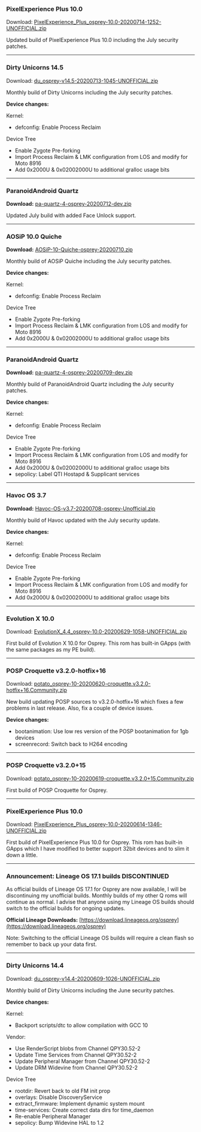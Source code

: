 ### PixelExperience Plus 10.0

Download: [PixelExperience_Plus_osprey-10.0-20200714-1252-UNOFFICIAL.zip](https://sourceforge.net/projects/chil360-android/files/pixel-ten/osprey/PixelExperience_Plus_osprey-10.0-20200714-1252-UNOFFICIAL.zip/download)

Updated build of PixelExperience Plus 10.0 including the July security patches.

<hr>

### Dirty Unicorns 14.5

Download: [du_osprey-v14.5-20200713-1045-UNOFFICIAL.zip](https://sourceforge.net/projects/chil360-android/files/du-14.x/osprey/du_osprey-v14.5-20200713-1045-UNOFFICIAL.zip/download)

Monthly build of Dirty Unicorns including the July security patches.

**Device changes:**

Kernel:
  - defconfig: Enable Process Reclaim

Device Tree
  - Enable Zygote Pre-forking
  - Import Process Reclaim & LMK configuration from LOS and modify for Moto 8916
  - Add 0x2000U & 0x02002000U to additional gralloc usage bits

<hr>

### ParanoidAndroid Quartz

**Download:** [pa-quartz-4-osprey-20200712-dev.zip](https://sourceforge.net/projects/chil360-android/files/pa-quartz/osprey/pa-quartz-4-osprey-20200712-dev.zip/download)

Updated July build with added Face Unlock support.

<hr>

### AOSiP 10.0 Quiche

**Download:** [AOSiP-10-Quiche-osprey-20200710.zip](https://sourceforge.net/projects/chil360-android/files/aosip-10.0/osprey/AOSiP-10-Quiche-osprey-20200710.zip/download)

Monthly build of AOSiP Quiche including the July security patches.

**Device changes:**

Kernel:
  - defconfig: Enable Process Reclaim

Device Tree
  - Enable Zygote Pre-forking
  - Import Process Reclaim & LMK configuration from LOS and modify for Moto 8916
  - Add 0x2000U & 0x02002000U to additional gralloc usage bits

<hr>

### ParanoidAndroid Quartz

**Download:** [pa-quartz-4-osprey-20200709-dev.zip](https://sourceforge.net/projects/chil360-android/files/pa-quartz/osprey/pa-quartz-4-osprey-20200709-dev.zip/download)

Monthly build of ParanoidAndroid Quartz including the July security patches.

**Device changes:**

Kernel:
  - defconfig: Enable Process Reclaim

Device Tree
  - Enable Zygote Pre-forking
  - Import Process Reclaim & LMK configuration from LOS and modify for Moto 8916
  - Add 0x2000U & 0x02002000U to additional gralloc usage bits
  - sepolicy: Label QTI Hostapd & Supplicant services

<hr>

### Havoc OS 3.7

**Download:** [Havoc-OS-v3.7-20200708-osprey-Unofficial.zip](https://sourceforge.net/projects/chil360-android/files/havoc-3.x/osprey/Havoc-OS-v3.7-20200708-osprey-Unofficial.zip/download)

Monthly build of Havoc updated with the July security update.
 
**Device changes:**

Kernel:
  - defconfig: Enable Process Reclaim

Device Tree
  - Enable Zygote Pre-forking
  - Import Process Reclaim & LMK configuration from LOS and modify for Moto 8916
  - Add 0x2000U & 0x02002000U to additional gralloc usage bits

<hr>

### Evolution X 10.0

Download: [EvolutionX_4.4_osprey-10.0-20200629-1058-UNOFFICIAL.zip](https://sourceforge.net/projects/chil360-android/files/evo-ten/osprey/EvolutionX_4.4_osprey-10.0-20200629-1058-UNOFFICIAL.zip/download)

First build of Evolution X 10.0 for Osprey. This rom has built-in GApps (with the same packages as my PE build).

<hr>

### POSP Croquette v3.2.0-hotfix+16

Download: [potato_osprey-10-20200620-croquette.v3.2.0-hotfix+16.Community.zip](https://sourceforge.net/projects/chil360-android/files/potato-ten/osprey/potato_osprey-10-20200620-croquette.v3.2.0-hotfix+16.Community.zip/download)

New build updating POSP sources to v3.2.0-hotfix+16 which fixes a few problems in last release. Also, fix a couple of device issues.

**Device changes:**
  - bootanimation: Use low res version of the POSP bootanimation for 1gb devices
  - screenrecord: Switch back to H264 encoding

<hr>

### POSP Croquette v3.2.0+15

Download: [potato_osprey-10-20200619-croquette.v3.2.0+15.Community.zip](https://sourceforge.net/projects/chil360-android/files/potato-ten/osprey/potato_osprey-10-20200619-croquette.v3.2.0+15.Community.zip/download)

First build of POSP Croquette for Osprey.

<hr>

### PixelExperience Plus 10.0

Download: [PixelExperience_Plus_osprey-10.0-20200614-1346-UNOFFICIAL.zip](https://sourceforge.net/projects/chil360-android/files/pixel-ten/osprey/PixelExperience_Plus_osprey-10.0-20200614-1346-UNOFFICIAL.zip/download)

First build of PixelExperience Plus 10.0 for Osprey. This rom has built-in GApps which I have modified to better support 32bit devices and to slim it down a little.

<hr>

### Announcement: Lineage OS 17.1 builds DISCONTINUED

As official builds of Lineage OS 17.1 for Osprey are now available, I will be discontinuing my unofficial builds. Monthly builds of my other Q roms will continue as normal.
I advise that anyone using my Lineage OS builds should switch to the official builds for ongoing updates.

**Official Lineage Downloads:** [https://download.lineageos.org/osprey](https://download.lineageos.org/osprey)

Note: Switching to the official Lineage OS builds will require a clean flash so remember to back up your data first.

<hr>

### Dirty Unicorns 14.4

Download: [du_osprey-v14.4-20200609-1026-UNOFFICIAL.zip](https://sourceforge.net/projects/chil360-android/files/du-14.x/osprey/du_osprey-v14.4-20200609-1026-UNOFFICIAL.zip/download)

Monthly build of Dirty Unicorns including the June security patches.

**Device changes:**

Kernel:
  - Backport scripts/dtc to allow compilation with GCC 10

Vendor:
  - Use RenderScript blobs from Channel QPY30.52-2
  - Update Time Services from Channel QPY30.52-2
  - Update Peripheral Manager from Channel QPY30.52-2
  - Update DRM Widevine from Channel QPY30.52-2

Device Tree
  - rootdir: Revert back to old FM init prop
  - overlays: Disable DiscoveryService
  - extract_firmware: Implement dynamic system mount
  - time-services: Create correct data dirs for time_daemon
  - Re-enable Peripheral Manager
  - sepolicy: Bump Widevine HAL to 1.2
